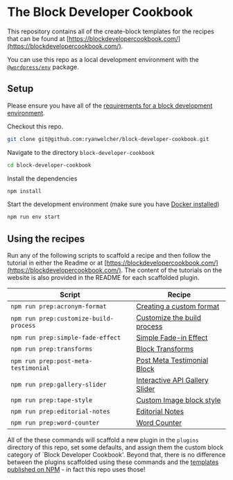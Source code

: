 # The Block Developer Cookbook

This repository contains all of the create-block templates for the recipes that can be found at [https://blockdevelopercookbook.com/](https://blockdevelopercookbook.com/).

You can use this repo as a local development environment with the [`@wordpress/env`](https://developer.wordpress.org/block-editor/reference-guides/packages/packages-env/) package.

## Setup

Please ensure you have all of the [requirements for a block development environment](https://developer.wordpress.org/block-editor/getting-started/devenv/).

Checkout this repo.

```bash
git clone git@github.com:ryanwelcher/block-developer-cookbook.git
```

Navigate to the directory `block-developer-cookbook`

```bash
cd block-developer-cookbook
```

Install the dependencies

```bash
npm install
```

Start the development environment (make sure you have [Docker installed](https://www.docker.com/products/docker-desktop/))

```bash
npm run env start
```

## Using the recipes

Run any of the following scripts to scaffold a recipe and then follow the tutorial in either the Readme or at [https://blockdevelopercookbook.com/](https://blockdevelopercookbook.com/). The content of the tutorials on the website is also provided in the README for each scaffolded plugin.

| Script                                 | Recipe                                                                                                       |
| -------------------------------------- | ------------------------------------------------------------------------------------------------------------ |
| `npm run prep:acronym-format`          | [Creating a custom format](https://blockdevelopercookbook.com/recipes/creating-a-custom-format/)             |
| `npm run prep:customize-build-process` | [Customize the build process](https://blockdevelopercookbook.com/recipes/customize-the-build-process/)       |
| `npm run prep:simple-fade-effect`      | [Simple Fade-in Effect](https://blockdevelopercookbook.com/recipes/simple-fade-in-effect/)                   |
| `npm run prep:transforms`              | [Block Transforms](https://blockdevelopercookbook.com/recipes/block-transforms/)                             |
| `npm run prep:post-meta-testimonial`   | [Post Meta Testimonial Block](https://blockdevelopercookbook.com/recipes/post-meta-testimonial-block/)       |
| `npm run prep:gallery-slider`          | [Interactive API Gallery Slider](https://blockdevelopercookbook.com/recipes/interactive-api-gallery-slider/) |
| `npm run prep:tape-style`              | [Custom Image block style](https://blockdevelopercookbook.com/recipes/custom-image-block-style/)             |
| `npm run prep:editorial-notes`         | [Editorial Notes](https://blockdevelopercookbook.com/recipes/editorial-notes/)                               |
| `npm run prep:word-counter`            | [Word Counter](https://blockdevelopercookbook.com/recipes/word-counter/)                               |

All of the these commands will scaffold a new plugin in the `plugins` directory of this repo, set some defaults, and assign them the custom block category of `Block Developer Cookbook'. Beyond that, there is no difference between the plugins scaffolded using these commands and the [templates published on NPM](https://www.npmjs.com/settings/block-developer-cookbook/packages) - in fact this repo uses those!

